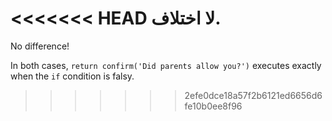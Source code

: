 <<<<<<< HEAD
لا اختلاف.
=======
No difference!

In both cases, `return confirm('Did parents allow you?')` executes exactly when the `if` condition is falsy.
>>>>>>> 2efe0dce18a57f2b6121ed6656d6fe10b0ee8f96
